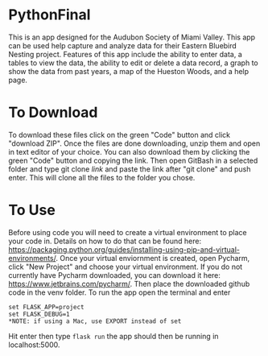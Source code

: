 # PythonFinal
This is an app designed for the Audubon Society of Miami Valley. This app can be used help capture and analyze data for their Eastern Bluebird Nesting project. Features of this app include the ability to enter data, a tables to view the data, the ability to edit or delete a data record, a graph to show the data from past years, a map of the Hueston Woods, and a help page.

# To Download
To download these files click on the green "Code" button and click "download ZIP". Once the files are done downloading, unzip them and open in text editor of your choice. You can also download them by clicking the green "Code" button and copying the link. Then open GitBash in a selected folder and type git clone *link* and paste the link after "git clone" and push enter. This will clone all the files to the folder you chose. 

# To Use
Before using code you will need to create a virtual environment to place your code in. Details on how to do that can be found here: https://packaging.python.org/guides/installing-using-pip-and-virtual-environments/. Once your virtual enviornment is created, open Pycharm, click "New Project" and choose your virtual environment. If you do not currently have Pycharm downloaded, you can download it here: https://www.jetbrains.com/pycharm/. Then place the downloaded github code in the venv folder. To run the app open the terminal and enter 
``` 
set FLASK_APP=project
set FLASK_DEBUG=1
*NOTE: if using a Mac, use EXPORT instead of set 
```
Hit enter then type ```flask run``` the app should then be running in localhost:5000.
